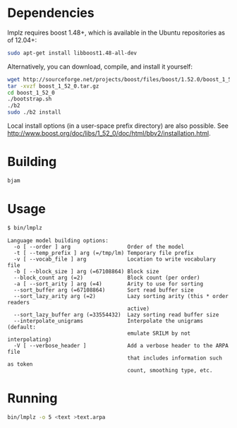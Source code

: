 Dependencies
============

lmplz requires boost 1.48+, which is available in the Ubuntu repositories as of 12.04+:

```bash
sudo apt-get install libboost1.48-all-dev
```

Alternatively, you can download, compile, and install it yourself:

```bash
wget http://sourceforge.net/projects/boost/files/boost/1.52.0/boost_1_52_0.tar.gz/download -O boost_1_52_0.tar.gz
tar -xvzf boost_1_52_0.tar.gz
cd boost_1_52_0
./bootstrap.sh
./b2
sudo ./b2 install
```

Local install options (in a user-space prefix directory) are also possible. See http://www.boost.org/doc/libs/1_52_0/doc/html/bbv2/installation.html.


Building
========

```bash
bjam
```

Usage
=====

```bash
$ bin/lmplz
```

```
Language model building options:
  -o [ --order ] arg                  Order of the model
  -t [ --temp_prefix ] arg (=/tmp/lm) Temporary file prefix
  -v [ --vocab_file ] arg             Location to write vocabulary file
  -b [ --block_size ] arg (=67108864) Block size
  --block_count arg (=2)              Block count (per order)
  -a [ --sort_arity ] arg (=4)        Arity to use for sorting
  --sort_buffer arg (=67108864)       Sort read buffer size
  --sort_lazy_arity arg (=2)          Lazy sorting arity (this * order readers 
                                      active)
  --sort_lazy_buffer arg (=33554432)  Lazy sorting read buffer size
  --interpolate_unigrams              Interpolate the unigrams (default: 
                                      emulate SRILM by not interpolating)
  -V [ --verbose_header ]             Add a verbose header to the ARPA file 
                                      that includes information such as token 
                                      count, smoothing type, etc.
```


Running
=======

```bash
bin/lmplz -o 5 <text >text.arpa
```
